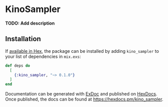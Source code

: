 # KinoSampler

**TODO: Add description**

## Installation

If [available in Hex](https://hex.pm/docs/publish), the package can be installed
by adding `kino_sampler` to your list of dependencies in `mix.exs`:

```elixir
def deps do
  [
    {:kino_sampler, "~> 0.1.0"}
  ]
end
```

Documentation can be generated with [ExDoc](https://github.com/elixir-lang/ex_doc)
and published on [HexDocs](https://hexdocs.pm). Once published, the docs can
be found at <https://hexdocs.pm/kino_sampler>.

